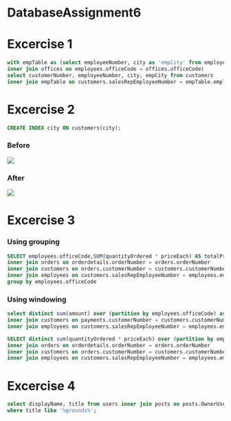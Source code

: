 # DatabaseAssignment6

<h1>Excercise 1</h1>

```sql
with empTable as (select employeeNumber, city as 'empCity' from employees 
inner join offices on employees.officeCode = offices.officeCode) 
select customerNumber, employeeNumber, city, empCity from customers 
inner join empTable on customers.salesRepEmployeeNumber = empTable.employeeNumber where city = empCity;
```
<h1>Excercise 2</h1> 

```sql
CREATE INDEX city ON customers(city);
```
<h3>Before</h3>

<img src="https://github.com/Hallur20/DatabaseAssignment6/blob/master/before_indexes_ex1.png"/>

<h3>After</h3>

<img src="https://github.com/Hallur20/DatabaseAssignment6/blob/master/after_indexes_ex2.png"/>

<h1>Excercise 3</h1>

<h3>Using grouping</h3>

```sql
SELECT employees.officeCode,SUM(quantityOrdered * priceEach) AS totalPrice, max((quantityOrdered * priceEach)) as maxPrice from orderdetails 
inner join orders on orderdetails.orderNumber = orders.orderNumber
inner join customers on orders.customerNumber = customers.customerNumber
inner join employees on customers.salesRepEmployeeNumber = employees.employeeNumber
group by employees.officeCode
```
<h3>Using windowing</h3>

```sql
select distinct sum(amount) over (partition by employees.officeCode) as 'total sold', officeCode, max(amount) over (partition by employees.officeCode) as 'maximum payment' from payments 
inner join customers on payments.customerNumber = customers.customerNumber 
inner join employees on customers.salesRepEmployeeNumber = employees.employeeNumber;

SELECT distinct sum(quantityOrdered * priceEach) over (partition by employees.officeCode) as 'total sold', officeCode, max(quantityOrdered * priceEach) over (partition by employees.officeCode) as 'maximum payment' from orderdetails 
inner join orders on orderdetails.orderNumber = orders.orderNumber
inner join customers on orders.customerNumber = customers.customerNumber
inner join employees on customers.salesRepEmployeeNumber = employees.employeeNumber
```

<h1>Excercise 4</h1>

```sql
select displayName, title from users inner join posts on posts.OwnerUserId = users.id 
where title like '%grounds%';
```
